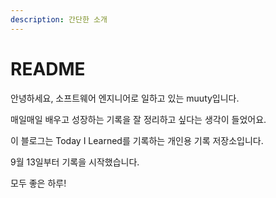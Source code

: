 ```yaml
---
description: 간단한 소개
---
```


# README

안녕하세요, 소프트웨어 엔지니어로 일하고 있는 muuty입니다.

매일매일 배우고 성장하는 기록을 잘 정리하고 싶다는 생각이 들었어요.

이 블로그는 Today I Learned를 기록하는 개인용 기록 저장소입니다.

9월 13일부터 기록을 시작했습니다.

모두 좋은 하루!

